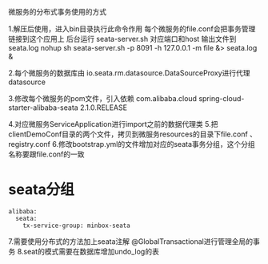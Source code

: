 微服务的分布式事务使用的方式

 1.解压后使用，进入bin目录执行此命令作用
 每个微服务的file.conf会把事务管理链接到这个应用上
 后台运行 seata-server.sh  对应端口和host 输出文件到seata.log
 nohup sh seata-server.sh -p 8091 -h 127.0.0.1 -m file &> seata.log &
 
 2.每个微服务的数据库由 io.seata.rm.datasource.DataSourceProxy进行代理datasource
 
 3.修改每个微服务的pom文件，引入依赖
     <dependency>
             <groupId>com.alibaba.cloud</groupId>
             <artifactId>spring-cloud-starter-alibaba-seata</artifactId>
             <version>2.1.0.RELEASE</version>
     </dependency>
     
4.对应微服务ServiceApplication进行import之前的数据代理类
5.把clientDemoConf目录的两个文件，拷贝到微服务resources的目录下file.conf 、registry.conf
6.修改bootstrap.yml的文件增加对应的seata事务分组，这个分组名称要跟file.conf的一致
  # seata分组
    alibaba:
      seata:
        tx-service-group: minbox-seata
7.需要使用分布式的方法加上seata注解    @GlobalTransactional进行管理全局的事务
8.seat的模式需要在数据库增加undo_log的表

 
 
